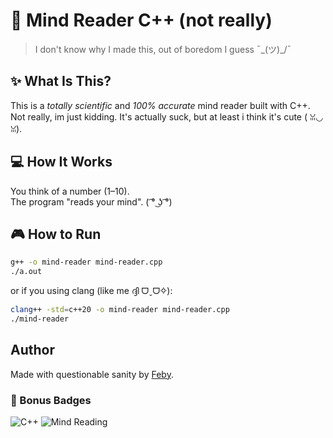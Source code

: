 
# 🧠 Mind Reader C++ (not really)

> I don't know why I made this, out of boredom I guess ¯\_(ツ)_/¯

## ✨ What Is This?

This is a *totally scientific* and *100% accurate* mind reader built with C++. Not really, im just kidding. It's actually suck, but at least i think it's cute ( ꈍ◡ꈍ).

## 💻 How It Works

You think of a number (1–10).  
The program "reads your mind". ( ͡° ͜ʖ ͡°)

## 🎮 How to Run

```bash
g++ -o mind-reader mind-reader.cpp
./a.out
```
or if you using clang (like me ദ്ദി ᗜˬᗜ✧):

```bash
clang++ -std=c++20 -o mind-reader mind-reader.cpp
./mind-reader
```

## Author

Made with questionable sanity by [Feby](https://www.instagram.com/feby.404).  


### 🧃 Bonus Badges

![C++](https://img.shields.io/badge/Made%20With-C%2B%2B-blue)
![Mind Reading](https://img.shields.io/badge/telepathy-0%25-lightgrey)



